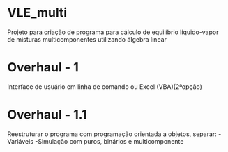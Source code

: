 # VLE_multi
Projeto para criação de programa para cálculo de equilíbrio líquido-vapor de misturas multicomponentes utilizando álgebra linear

# Overhaul - 1
Interface de usuário em linha de comando ou Excel (VBA)(2ªopção)

# Overhaul - 1.1
Reestruturar o programa com programação orientada a objetos, separar:
-Variáveis
-Simulação com puros, binários e multicomponente
